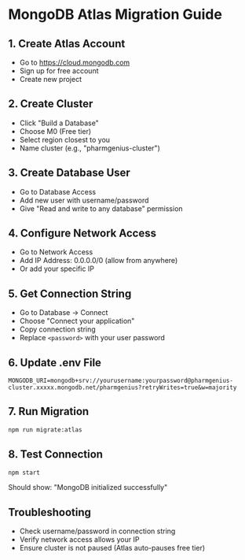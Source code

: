 # MongoDB Atlas Migration Guide

## 1. Create Atlas Account
- Go to https://cloud.mongodb.com
- Sign up for free account
- Create new project

## 2. Create Cluster
- Click "Build a Database"
- Choose M0 (Free tier)
- Select region closest to you
- Name cluster (e.g., "pharmgenius-cluster")

## 3. Create Database User
- Go to Database Access
- Add new user with username/password
- Give "Read and write to any database" permission

## 4. Configure Network Access
- Go to Network Access
- Add IP Address: 0.0.0.0/0 (allow from anywhere)
- Or add your specific IP

## 5. Get Connection String
- Go to Database → Connect
- Choose "Connect your application"
- Copy connection string
- Replace `<password>` with your user password

## 6. Update .env File
```env
MONGODB_URI=mongodb+srv://yourusername:yourpassword@pharmgenius-cluster.xxxxx.mongodb.net/pharmgenius?retryWrites=true&w=majority
```

## 7. Run Migration
```bash
npm run migrate:atlas
```

## 8. Test Connection
```bash
npm start
```

Should show: "MongoDB initialized successfully"

## Troubleshooting
- Check username/password in connection string
- Verify network access allows your IP
- Ensure cluster is not paused (Atlas auto-pauses free tier)